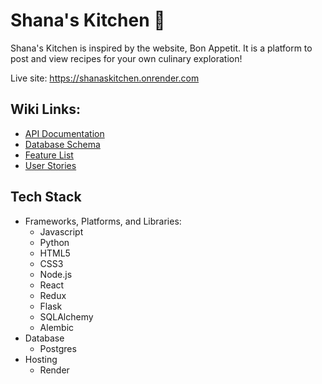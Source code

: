 # Shana's Kitchen 🍋

Shana's Kitchen is inspired by the website, Bon Appetit. It is a platform to post and view recipes for your own culinary exploration!

Live site: https://shanaskitchen.onrender.com

## Wiki Links:
* [API Documentation](https://github.com/snowywombat/Capstone-Project/wiki/API-Routes)
* [Database Schema](https://github.com/snowywombat/Capstone-Project/wiki/Database-Schema)
* [Feature List](https://github.com/snowywombat/Capstone-Project/wiki/Feature-List)
* [User Stories](https://github.com/snowywombat/Capstone-Project/wiki/User-Stories)

## Tech Stack
* Frameworks, Platforms, and Libraries: 
  * Javascript
  * Python
  * HTML5
  * CSS3
  * Node.js
  * React
  * Redux
  * Flask
  * SQLAlchemy
  * Alembic
* Database
  * Postgres
* Hosting
  * Render

